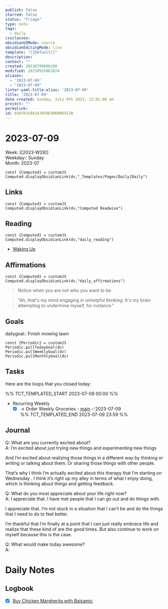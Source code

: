 ```yaml
---
publish: false
starred: false
status: "Triage"
type: note
tags:
  - daily
cssclasses: 
obsidianUIMode: source
obsidianEditingMode: live
template: "[[Default]]"
description: 
context: ""
created: 20230709000100
modified: 20230926063824
aliases:
  - '2023-07-09'
  - "2023-07-09"
linter-yaml-title-alias: '2023-07-09'
title: '2023-07-09'
date created: Sunday, July 9th 2023, 12:01:00 am
project: ""
permalink: 
id: 01H70JG8A34JBYDE80KRM655JB
---
```


# 2023-07-09

Week: [[2023-W28]]  
Weekday:: Sunday  
Month: 2023-07

```dataviewjs
const {Computed} = customJS
Computed.displayObsidianLink(dv,"_Templates/Pages/Daily|Daily")
```

## Links

```dataviewjs
const {Computed} = customJS
Computed.displayObsidianLink(dv,"Computed Readwise")
```

## Reading

```dataviewjs
const {Computed} = customJS
Computed.displayObsidianLink(dv,"daily_reading")
```
- [Waking Up]( https://read.readwise.io/read/01gjr2j724698ts9z7mbyxz63z)


## Affirmations

```dataviewjs
const {Computed} = customJS
Computed.displayObsidianLink(dv,"daily_affirmations")
```

> Notice when you are not who you want to be

> "Ah, that's my mind engaging in unhelpful thinking. It's my brain attempting to undermine myself, for instance."

## Goals

dailygoal:: Finish mowing lawn


```dataviewjs
const {Periodic} = customJS
Periodic.pullTodayGoal(dv)
Periodic.pullWeeklyGoal(dv)
Periodic.pullMonthlyGoal(dv)
```

## Tasks

Here are the loops that you closed today:

%% TCT_TEMPLATED_START 2023-07-09 00:00 %%
- Recurring Weekly
    - [x] -> Order Weekly Groceries - [main](drafts://x-callback-url/runAction?text=090f2887-d87b-422c-9e91-adf42f0bd694,6855668113&action=Write%20to%20Obsidian%20File) ✅2023-07-09  
%% TCT_TEMPLATED_END 2023-07-09 23:59 %%

## Journal

Q: What are you currently excited about?  
A: I’m excited about just trying new things and experimenting new things

And I’m excited about realizing those things in a different way by thinking or writing or talking about them. Or sharing those things with other people.

That’s why I think I’m actually excited about this therapy that I’m starting on Wednesday . I think it’s right up my alley in terms of what I enjoy doing, which is thinking about things and getting feedback.


Q: What do you most appreciate about your life right now?  
A: I appreciate that. I have met people that I can go out and do things with.

I appreciate that. I’m not stuck in a situation that I can’t be and do the things that I need to do to feel better.

I’m thankful that I’m finally at a point that I can just really embrace life and realize that these kind of are the good times. But also continue to work on myself because this is the case.

Q: What would make today awesome?  
A:




# Daily Notes



## Logbook
- [x] [Buy Chicken Margherita with Balsamic](things:///show?id=LA4iN62DPWFR97AX57Tn8G)
